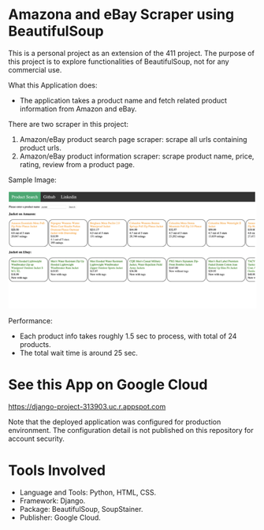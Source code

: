 # Amazona and eBay Scraper using BeautifulSoup
This is a personal project as an extension of the 411 project. 
The purpose of this project is to explore functionalities of BeautifulSoup, not for any commercial use. 

What this Application does: 
- The application takes a product name and fetch related product information from Amazon and eBay. 

There are two scraper in this project: 
1. Amazon/eBay product search page scraper: scrape all urls containing product urls. 
2. Amazon/eBay product information scraper: scrape product name, price, rating, review from a product page. 

Sample Image: 

![GitHub Logo](/images/demo.png)

Performance: 
- Each product info takes roughly 1.5 sec to process, with total of 24 products. 
- The total wait time is around 25 sec. 

# See this App on Google Cloud
https://django-project-313903.uc.r.appspot.com

Note that the deployed application was configured for production environment. The configuration detail is not published on this repository for account security. 

# Tools Involved

- Language and Tools: Python, HTML, CSS.  
- Framework: Django. 
- Package: BeautifulSoup, SoupStainer. 
- Publisher: Google Cloud. 
